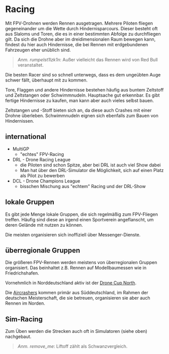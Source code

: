 # Racing

Mit FPV-Drohnen werden Rennen ausgetragen. Mehrere Piloten fliegen gegeneinander um die Wette durch Hindernisparcours. Dieser besteht oft aus Slaloms und Toren, die es in einer bestimmten Abfolge zu durchfliegen gilt.
Da sich die Drohne aber im dreidimensionalen Raum bewegen kann, findest du hier auch Hindernisse, die bei Rennen mit erdgebundenen Fahrzeugen eher unüblich sind.

> *Anm. rumpelst1lzk1n*: Außer vielleicht das Rennen wird von Red Bull veranstaltet.

Die besten Racer sind so schnell unterwegs, dass es dem ungeübten Auge schwer fällt, überhaupt mit zu kommen.

Tore, Flaggen und andere Hindernisse bestehen häufig aus buntem Zeltstoff und Zeltstangen oder Schwimmnudeln. Hauptsache gut erkennbar. Es gibt fertige Hindernisse zu kaufen, man kann aber auch vieles selbst bauen.

Zeltstangen und -Stoff bieten sich an, da diese auch Crashes mit einer Drohne überleben. Schwimmnudeln eignen sich ebenfalls zum Bauen von Hindernissen.

## international

- MultiGP
  - "echtes" FPV-Racing
- DRL - Drone Racing League
  - die Piloten sind schon Spitze, aber bei DRL ist auch viel Show dabei
  - Man hat über den DRL-Simulator die Möglichkeit, sich auf einen Platz als Pilot zu bewerben
- DCL - Drone Champions League
  - bisschen Mischung aus "echtem" Racing und der DRL-Show

## lokale Gruppen

Es gibt jede Menge lokale Gruppen, die sich regelmäßig zum FPV-Fliegen treffen. Häufig sind diese an irgend einen Sportverein angeflanscht, um deren Gelände mit nutzen zu können.

Die meisten organisieren sich inoffiziell über Messenger-Dienste.

## überregionale Gruppen

Die größeren FPV-Rennen werden meistens von überregionalen Gruppen organisiert. Das beinhaltet z.B. Rennen auf Modellbaumessen wie in Friedrichshafen.

Vornehmlich in Norddeutschland aktiv ist der [Drone Cup North](https://dronecupnorth.de/).

Die [Aircrashers](https://aircrasher.de/) kommen primär aus Süddeutschland, im Rahmen der deutschen Meisterschaft, die sie betreuen, organisieren sie aber auch Rennen im Norden.

## Sim-Racing

Zum Üben werden die Strecken auch oft in Simulatoren (siehe oben) nachgebaut.

> *Anm. remove_me*: Liftoff zählt als Schwanzvergleich.
